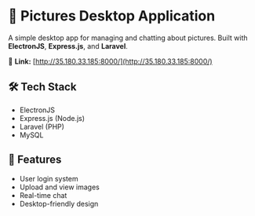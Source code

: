 # 📸 Pictures Desktop Application

A simple desktop app for managing and chatting about pictures. Built with **ElectronJS**, **Express.js**, and **Laravel**.

🔗 **Link:** [http://35.180.33.185:8000/](http://35.180.33.185:8000/)

## 🛠 Tech Stack

- ElectronJS  
- Express.js (Node.js)  
- Laravel (PHP)  
- MySQL

## 🚀 Features

- User login system  
- Upload and view images  
- Real-time chat  
- Desktop-friendly design